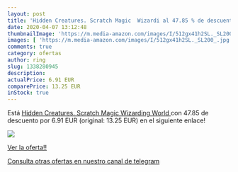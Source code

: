 ```yaml
---
layout: post
title: 'Hidden Creatures. Scratch Magic  Wizardi al 47.85 % de descuento'
date: 2020-04-07 13:12:48
thumbnailImage: 'https://m.media-amazon.com/images/I/512gx41h2SL._SL200_.jpg'
images: [ 'https://m.media-amazon.com/images/I/512gx41h2SL._SL200_.jpg' ]
comments: true
category: ofertas
author: ring
slug: 1338280945
description:
actualPrice: 6.91 EUR
comparePrice: 13.25 EUR
inStock: true
---
```


Está [Hidden Creatures. Scratch Magic  Wizarding World ](https://www.amazon.com/dp/1338280945/?tag=redken08-20) con 47.85 de descuento por 6.91 EUR (original: 13.25 EUR) en el siguiente enlace!

[![](https://m.media-amazon.com/images/I/512gx41h2SL._SL200_.jpg)](https://www.amazon.com/dp/1338280945/?tag=redken08-20)

[Ver la oferta!!](https://www.amazon.com/dp/1338280945/?tag=redken08-20)

[Consulta otras ofertas en nuestro canal de telegram](https://t.me/s/ofertas25)

